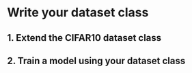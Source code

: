 # Write your dataset class

## 1. Extend the CIFAR10 dataset class

## 2. Train a model using your dataset class
